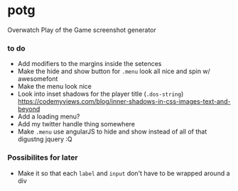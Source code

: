 # potg
Overwatch Play of the Game screenshot generator

### to do
* Add modifiers to the margins inside the setences
* Make the hide and show button for  `.menu` look all nice and spin w/ awesomefont
* Make the menu look nice
* Look into inset shadows for the player title (`.dos-string`) https://codemyviews.com/blog/inner-shadows-in-css-images-text-and-beyond
* Add a loading menu?
* Add my twitter handle thing somewhere
* Make `.menu` use angularJS to hide and show instead of all of that digustng jquery :Q

### Possibilites for later
* Make it so that each `label` and `input` don't have to be wrapped around a div

